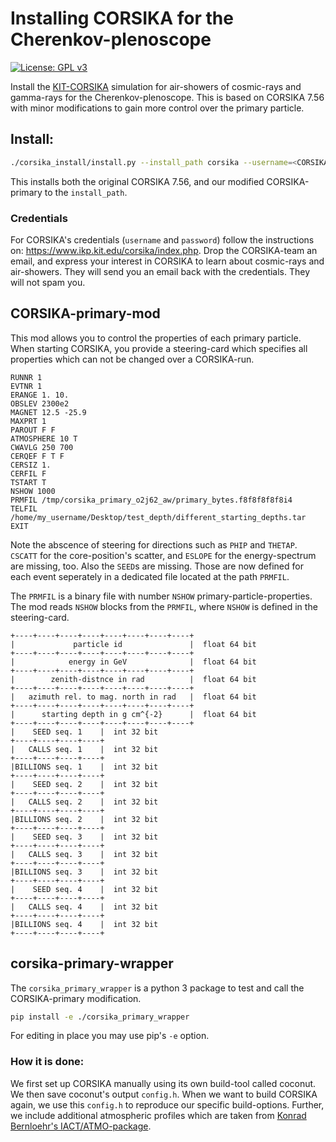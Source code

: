 # Installing CORSIKA for the Cherenkov-plenoscope

[![License: GPL v3](https://img.shields.io/badge/License-GPL%20v3-blue.svg)](https://www.gnu.org/licenses/gpl-3.0)

Install the [KIT-CORSIKA](https://www.ikp.kit.edu/corsika/) simulation for air-showers of cosmic-rays and gamma-rays for the Cherenkov-plenoscope. This is based on CORSIKA 7.56 with minor modifications to gain more control over the primary particle. 

## Install:
```bash
./corsika_install/install.py --install_path corsika --username=<CORSIKA-username> --password=<CORSIKA-password> --resource_path ./corsika_install/resources
```
This installs both the original CORSIKA 7.56, and our modified CORSIKA-primary to the ```install_path```.

### Credentials
For CORSIKA's credentials (`username` and `password`) follow the instructions on: https://www.ikp.kit.edu/corsika/index.php. Drop the CORSIKA-team an email, and express your interest in CORSIKA to learn about cosmic-rays and air-showers. They will send you an email back with the credentials. They will not spam you.


## CORSIKA-primary-mod
This mod allows you to control the properties of each primary particle. When starting CORSIKA, you provide a steering-card which specifies all properties which can not be changed over a CORSIKA-run.

```
RUNNR 1
EVTNR 1
ERANGE 1. 10.
OBSLEV 2300e2
MAGNET 12.5 -25.9
MAXPRT 1
PAROUT F F
ATMOSPHERE 10 T
CWAVLG 250 700
CERQEF F T F
CERSIZ 1.
CERFIL F
TSTART T
NSHOW 1000
PRMFIL /tmp/corsika_primary_o2j62_aw/primary_bytes.f8f8f8f8f8i4
TELFIL /home/my_username/Desktop/test_depth/different_starting_depths.tar
EXIT
```
Note the abscence of steering for directions such as ```PHIP``` and ```THETAP```. ```CSCATT``` for the core-position's scatter, and ```ESLOPE``` for the energy-spectrum are missing, too. Also the ```SEED```s are missing.
Those are now defined for each event seperately in a dedicated file located at the path ```PRMFIL```.

The ```PRMFIL``` is a binary file with number ```NSHOW``` primary-particle-properties. The mod reads ```NSHOW``` blocks from the ```PRMFIL```, where ```NSHOW``` is defined in the steering-card.

```
+----+----+----+----+----+----+----+----+
|             particle id               |  float 64 bit
+----+----+----+----+----+----+----+----+
|            energy in GeV              |  float 64 bit
+----+----+----+----+----+----+----+----+
|        zenith-distnce in rad          |  float 64 bit
+----+----+----+----+----+----+----+----+
|   azimuth rel. to mag. north in rad   |  float 64 bit
+----+----+----+----+----+----+----+----+
|      starting depth in g cm^{-2}      |  float 64 bit
+----+----+----+----+----+----+----+----+
|    SEED seq. 1    |  int 32 bit
+----+----+----+----+
|   CALLS seq. 1    |  int 32 bit
+----+----+----+----+
|BILLIONS seq. 1    |  int 32 bit
+----+----+----+----+
|    SEED seq. 2    |  int 32 bit
+----+----+----+----+
|   CALLS seq. 2    |  int 32 bit
+----+----+----+----+
|BILLIONS seq. 2    |  int 32 bit
+----+----+----+----+
|    SEED seq. 3    |  int 32 bit
+----+----+----+----+
|   CALLS seq. 3    |  int 32 bit
+----+----+----+----+
|BILLIONS seq. 3    |  int 32 bit
+----+----+----+----+
|    SEED seq. 4    |  int 32 bit
+----+----+----+----+
|   CALLS seq. 4    |  int 32 bit
+----+----+----+----+
|BILLIONS seq. 4    |  int 32 bit
+----+----+----+----+
```




## corsika-primary-wrapper
The ```corsika_primary_wrapper``` is a python 3 package to test and call the CORSIKA-primary modification.
```bash
pip install -e ./corsika_primary_wrapper
```
For editing in place you may use pip's ```-e``` option.


### How it is done:
We first set up CORSIKA manually using its own build-tool called coconut. We then save coconut's output ```config.h```.
When we want to build CORSIKA again, we use this ```config.h``` to reproduce our specific build-options.
Further, we include additional atmospheric profiles which are taken from [Konrad Bernloehr's IACT/ATMO-package](https://www.mpi-hd.mpg.de/hfm/~bernlohr/iact-atmo/).

